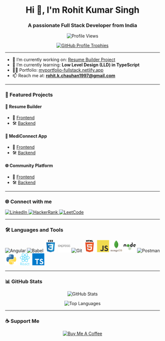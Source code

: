 <h1 align="center">Hi 👋, I'm Rohit Kumar Singh</h1>
<h3 align="center">A passionate Full Stack Developer from India</h3>

<p align="center">
  <img src="https://komarev.com/ghpvc/?username=rohitkumarsingh19&label=Profile%20views&color=0e75b6&style=flat" alt="Profile Views" />
</p>

<p align="center">
  <a href="https://github.com/ryo-ma/github-profile-trophy">
    <img src="https://github-profile-trophy.vercel.app/?username=rohitkumarsingh19&theme=dracula&no-frame=true" alt="GitHub Profile Trophies" />
  </a>
</p>

---

- 🔭 I’m currently working on: [Resume Builder Project](https://github.com/rohitKumarSingh19/24_ResumeBuilder)  
- 🌱 I’m currently learning: **Low Level Design (LLD) in TypeScript**  
- 👨‍💻 Portfolio: [myportfolio-fullstack.netlify.app](https://myportfolio-fullstack.netlify.app)  
- 📫 Reach me at: **rohit.k.chauhan1997@gmail.com**

---

### 📂 Featured Projects

#### 📝 Resume Builder  
- 🔗 [Frontend](https://resume-builder-app-2.netlify.app/)  
- 🛠️ [Backend](https://two4-resumebuilder-backend-1.onrender.com/)

#### 🏥 MediConnect App  
- 🔗 [Frontend](https://admirable-kheer-300fa0.netlify.app/)  
- 🛠️ [Backend](https://mediconnect-backend-4.onrender.com/)

#### 🌐 Community Platform  
- 🔗 [Frontend](https://community-platform-client.netlify.app/)  
- 🛠️ [Backend](https://community-platform-client.onrender.com)

---

### 🌐 Connect with me

<p align="left">
  <a href="https://www.linkedin.com/in/rohit-kumar-singh-98658a198/" target="_blank">
    <img src="https://raw.githubusercontent.com/rahuldkjain/github-profile-readme-generator/master/src/images/icons/Social/linked-in-alt.svg" alt="LinkedIn" width="30" height="30"/>
  </a>
  <a href="https://www.hackerrank.com/rohit_k_chauhan1" target="_blank">
    <img src="https://raw.githubusercontent.com/rahuldkjain/github-profile-readme-generator/master/src/images/icons/Social/hackerrank.svg" alt="HackerRank" width="30" height="30"/>
  </a>
  <a href="https://leetcode.com/user2159ee/" target="_blank">
    <img src="https://raw.githubusercontent.com/rahuldkjain/github-profile-readme-generator/master/src/images/icons/Social/leet-code.svg" alt="LeetCode" width="30" height="30"/>
  </a>
</p>

---

### 🛠️ Languages and Tools

<p align="left">
  <img src="https://angular.io/assets/images/logos/angular/angular.svg" alt="Angular" width="40" height="40"/>
  <img src="https://www.vectorlogo.zone/logos/babeljs/babeljs-icon.svg" alt="Babel" width="40" height="40"/>
  <img src="https://raw.githubusercontent.com/devicons/devicon/master/icons/css3/css3-original-wordmark.svg" alt="CSS3" width="40" height="40"/>
  <img src="https://raw.githubusercontent.com/devicons/devicon/master/icons/express/express-original-wordmark.svg" alt="Express" width="40" height="40"/>
  <img src="https://www.vectorlogo.zone/logos/git-scm/git-scm-icon.svg" alt="Git" width="40" height="40"/>
  <img src="https://raw.githubusercontent.com/devicons/devicon/master/icons/html5/html5-original-wordmark.svg" alt="HTML5" width="40" height="40"/>
  <img src="https://raw.githubusercontent.com/devicons/devicon/master/icons/javascript/javascript-original.svg" alt="JavaScript" width="40" height="40"/>
  <img src="https://raw.githubusercontent.com/devicons/devicon/master/icons/mongodb/mongodb-original-wordmark.svg" alt="MongoDB" width="40" height="40"/>
  <img src="https://raw.githubusercontent.com/devicons/devicon/master/icons/nodejs/nodejs-original-wordmark.svg" alt="Node.js" width="40" height="40"/>
  <img src="https://www.vectorlogo.zone/logos/getpostman/getpostman-icon.svg" alt="Postman" width="40" height="40"/>
  <img src="https://raw.githubusercontent.com/devicons/devicon/master/icons/python/python-original.svg" alt="Python" width="40" height="40"/>
  <img src="https://raw.githubusercontent.com/devicons/devicon/master/icons/react/react-original-wordmark.svg" alt="React" width="40" height="40"/>
  <img src="https://raw.githubusercontent.com/devicons/devicon/master/icons/typescript/typescript-original.svg" alt="TypeScript" width="40" height="40"/>
</p>

---

### 📊 GitHub Stats

<p align="center">
  <img src="https://github-readme-stats.vercel.app/api?username=rohitkumarsingh19&show_icons=true&locale=en&theme=react" alt="GitHub Stats" />
</p>

<p align="center">
  <img src="https://github-readme-stats.vercel.app/api/top-langs/?username=rohitkumarsingh19&layout=compact&theme=react" alt="Top Languages" />
</p>

---

### ☕ Support Me

<p align="center">
  <a href="https://www.buymeacoffee.com/">
    <img src="https://cdn.buymeacoffee.com/buttons/v2/default-yellow.png" height="50" width="210" alt="Buy Me A Coffee" />
  </a>
</p>
